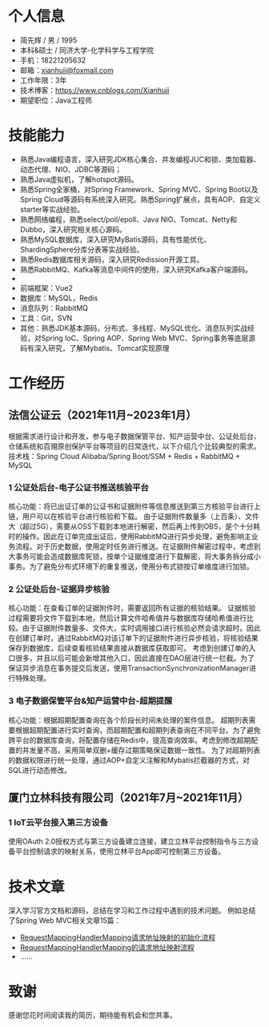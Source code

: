 # 个人信息
- 简先辉 / 男 / 1995
- 本科&硕士 / 同济大学-化学科学与工程学院
- 手机：18221205632
- 邮箱：xianhuii@foxmail.com
- 工作年限：3年
- 技术博客：https://www.cnblogs.com/Xianhuii
- 期望职位：Java工程师

# 技能能力
- 熟悉Java编程语言，深入研究JDK核心集合、并发编程JUC和锁、类加载器、动态代理、NIO、JDBC等源码；
- 熟悉Java虚拟机，了解hotspot源码。
- 熟悉Spring全家桶，对Spring Framework、Spring MVC、Spring Boot以及Spring Cloud等源码有系统深入研究。熟悉Spring扩展点，具有AOP、自定义starter等实战经验。
- 熟悉网络编程，熟悉select/poll/epoll、Java NIO、Tomcat、Netty和Dubbo，深入研究相关核心源码。
- 熟悉MySQL数据库，深入研究MyBatis源码，具有性能优化、ShardingSphere分库分表等实战经验。
- 熟悉Redis数据库相关源码，深入研究Redission开源工具。
- 熟悉RabbitMQ、Kafka等消息中间件的使用，深入研究Kafka客户端源码。
- 
- 前端框架：Vue2
- 数据库：MySQL，Redis
- 消息队列：RabbitMQ
- 工具：Git，SVN
- 其他：熟悉JDK基本源码，分布式、多线程、MySQL优化、消息队列实战经验，对Spring IoC、Spring AOP、Spring Web MVC、Spring事务等底层源码有深入研究，了解Mybatis、Tomcat实现原理

# 工作经历
## 法信公证云（2021年11月~2023年1月）
根据需求进行设计和开发，参与电子数据保管平台、知产运营中台、公证处后台、仓储系统和百翎原创保护平台等项目的日常迭代，以下介绍几个比较典型的需求。
技术栈：Spring Cloud Alibaba/Spring Boot/SSM + Redis + RabbitMQ + MySQL
### 1 公证处后台-电子公证书推送核验平台
核心功能：将已出证订单的公证书和证据附件等信息推送到第三方核验平台进行上链，用户可以在核验平台进行核验和下载。
由于证据附件数量多（上百条）、文件大（超过5G），需要从OSS下载到本地进行解密，然后再上传到OBS，是个十分耗时的操作。因此在订单完成出证后，使用RabbitMQ进行异步处理，避免影响主业务流程。对于历史数据，使用定时任务进行推送。在证据附件解密过程中，考虑到大事务可能会造成数据库死锁，按单个证据维度进行下载解密，将大事务拆分成小事务。为了避免分布式环境下的重复推送，使用分布式锁按订单维度进行加锁。

### 2 公证处后台-证据异步核验
核心功能：在查看订单的证据附件时，需要返回所有证据的核验结果。
证据核验过程需要将文件下载到本地，然后计算文件哈希值并与数据库存储哈希值进行比较。由于证据附件数量多、文件大，实时调用接口进行核验必然会请求超时。因此在创建订单时，通过RabbitMQ对该订单下的证据附件进行异步核验，将核验结果保存到数据库，后续查看核验结果直接从数据库获取即可。
考虑到创建订单的入口很多，并且以后可能会新增其他入口，因此直接在DAO层进行统一拦截。为了保证异步消息在事务提交后发送，使用TransactionSynchronizationManager进行特殊处理。
### 3 电子数据保管平台&知产运营中台-超期提醒
核心功能：根据超期配置查询在各个阶段长时间未处理的案件信息。
超期列表需要根据超期配置进行实时查询，而超期配置和超期列表查询在不同平台。为了避免跨平台的数据库查询，将配置存储在Redis中，提高查询效率。考虑到修改超期配置的并发量不高，采用简单双删+缓存过期策略保证数据一致性。
为了对超期列表的数据权限进行统一处理，通过AOP+自定义注解和Mybatis拦截器的方式，对SQL进行动态修改。

## 厦门立林科技有限公司（2021年7月~2021年11月）
### 1 IoT云平台接入第三方设备
使用OAuth 2.0授权方式与第三方设备建立连接，建立立林平台控制指令与三方设备平台控制请求的映射关系，使用立林平台App即可控制第三方设备。

# 技术文章
深入学习官方文档和源码，总结在学习和工作过程中遇到的技术问题。
例如总结了Spring Web MVC相关文章15篇：
- [RequestMappingHandlerMapping请求地址映射的初始化流程](https://www.cnblogs.com/Xianhuii/p/16980975.html)
- [RequestMappingHandlerMapping的请求地址映射流程](https://www.cnblogs.com/Xianhuii/p/16988549.html)
- ……



# 致谢
感谢您花时间阅读我的简历，期待能有机会和您共事。